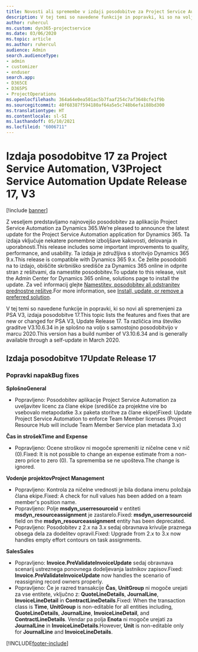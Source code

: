 ```yaml
---
title: Novosti ali spremembe v izdaji posodobitve za Project Service Automation 17, V3
description: V tej temi so navedene funkcije in popravki, ki so na voljo za Project Service Automation V3, izdaja posodobitve 17.
author: ruhercul
ms.custom: dyn365-projectservice
ms.date: 03/06/2020
ms.topic: article
ms.author: ruhercul
audience: Admin
search.audienceType:
- admin
- customizer
- enduser
search.app:
- D365CE
- D365PS
- ProjectOperations
ms.openlocfilehash: 364a64e0ea501ac5b7faaf254c7af3648cfe1f9b
ms.sourcegitcommit: 40f68387f594180af64a5e5c748b6efa188bd300
ms.translationtype: HT
ms.contentlocale: sl-SI
ms.lasthandoff: 05/10/2021
ms.locfileid: "6006711"
---
```

# <a name="project-service-automation-update-release-17-v3"></a><span data-ttu-id="24212-103">Izdaja posodobitve 17 za Project Service Automation, V3</span><span class="sxs-lookup"><span data-stu-id="24212-103">Project Service Automation Update Release 17, V3</span></span>

[!include [banner](../includes/psa-now-project-operations.md)]

<span data-ttu-id="24212-104">Z veseljem predstavljamo najnovejšo posodobitev za aplikacijo Project Service Automation za Dynamics 365.</span><span class="sxs-lookup"><span data-stu-id="24212-104">We’re pleased to announce the latest update for the Project Service Automation application for Dynamics 365.</span></span> <span data-ttu-id="24212-105">Ta izdaja vključuje nekatere pomembne izboljšave kakovosti, delovanja in uporabnosti.</span><span class="sxs-lookup"><span data-stu-id="24212-105">This release includes some important improvements to quality, performance, and usability.</span></span>  <span data-ttu-id="24212-106">Ta izdaja je združljiva s storitvijo Dynamics 365 9.x.</span><span class="sxs-lookup"><span data-stu-id="24212-106">This release is compatible with Dynamics 365 9.x.</span></span> <span data-ttu-id="24212-107">Če želite posodobiti na to izdajo, obiščite skrbniško središče za Dynamics 365 online in odprite stran z rešitvami, da namestite posodobitev.</span><span class="sxs-lookup"><span data-stu-id="24212-107">To update to this release, visit the Admin Center for Dynamics 365 online, solutions page to install the update.</span></span> <span data-ttu-id="24212-108">Za več informacij glejte [Namestitev, posodobitev ali odstranitev prednostne rešitve](/power-platform/admin/install-remove-preferred-solution).</span><span class="sxs-lookup"><span data-stu-id="24212-108">For more information, see [Install, update, or remove a preferred solution](/power-platform/admin/install-remove-preferred-solution).</span></span>

<span data-ttu-id="24212-109">V tej temi so navedene funkcije in popravki, ki so novi ali spremenjeni za PSA V3, izdaja posodobitve 17.</span><span class="sxs-lookup"><span data-stu-id="24212-109">This topic lists the features and fixes that are new or changed for PSA V3, Update Release 17.</span></span> <span data-ttu-id="24212-110">Ta različica ima številko graditve V3.10.6.34 in je splošno na voljo s samostojno posodobitvijo v marcu 2020.</span><span class="sxs-lookup"><span data-stu-id="24212-110">This version has a build number of V3.10.6.34 and is generally available through a self-update in March 2020.</span></span>


## <a name="update-release-17"></a><span data-ttu-id="24212-111">Izdaja posodobitve 17</span><span class="sxs-lookup"><span data-stu-id="24212-111">Update Release 17</span></span>

### <a name="bug-fixes"></a><span data-ttu-id="24212-112">Popravki napak</span><span class="sxs-lookup"><span data-stu-id="24212-112">Bug fixes</span></span>

<span data-ttu-id="24212-113">**Splošno**</span><span class="sxs-lookup"><span data-stu-id="24212-113">**General**</span></span>

- <span data-ttu-id="24212-114">Popravljeno: Posodobitev aplikacije Project Service Automation za uveljavitev licenc za člane ekipe (središče za projektne vire bo vsebovalo metapodatke 3.x paketa storitve za člane ekipe)</span><span class="sxs-lookup"><span data-stu-id="24212-114">Fixed: Update Project Service Automation to enforce Team Member licenses (Project Resource Hub will include Team Member Service plan metadata 3.x)</span></span>
 
<span data-ttu-id="24212-115">**Čas in strošek**</span><span class="sxs-lookup"><span data-stu-id="24212-115">**Time and Expense**</span></span>

- <span data-ttu-id="24212-116">Popravljeno: Ocene stroškov ni mogoče spremeniti iz ničelne cene v nič (0).</span><span class="sxs-lookup"><span data-stu-id="24212-116">Fixed: It is not possible to change an expense estimate from a non-zero price to zero (0).</span></span> <span data-ttu-id="24212-117">Ta sprememba se ne upošteva.</span><span class="sxs-lookup"><span data-stu-id="24212-117">The change is ignored.</span></span>

<span data-ttu-id="24212-118">**Vodenje projektov**</span><span class="sxs-lookup"><span data-stu-id="24212-118">**Project Management**</span></span>

- <span data-ttu-id="24212-119">Popravljeno: Kontrola za ničelne vrednosti je bila dodana imenu položaja člana ekipe.</span><span class="sxs-lookup"><span data-stu-id="24212-119">Fixed: A check for null values has been added on a team member's position name.</span></span>
- <span data-ttu-id="24212-120">Popravljeno: Polje **msdyn_userresourceid** v entiteti **msdyn_resourceassignment** je zastarelo.</span><span class="sxs-lookup"><span data-stu-id="24212-120">Fixed: **msdyn_userresourceid** field on the **msdyn_resourceassignment** entity has been deprecated.</span></span>
- <span data-ttu-id="24212-121">Popravljeno: Posodobitev z 2.x na 3.x sedaj obravnava krivulje praznega obsega dela za dodelitev opravil.</span><span class="sxs-lookup"><span data-stu-id="24212-121">Fixed: Upgrade from 2.x to 3.x now handles empty effort contours on task assignments.</span></span>

<span data-ttu-id="24212-122">**Sales**</span><span class="sxs-lookup"><span data-stu-id="24212-122">**Sales**</span></span>

- <span data-ttu-id="24212-123">Popravljeno: **Invoice.PreValidateInvoiceUpdate** sedaj obravnava scenarij ustreznega ponovnega dodeljevanja lastnikov zapisov.</span><span class="sxs-lookup"><span data-stu-id="24212-123">Fixed: **Invoice.PreValidateInvoiceUpdate** now handles the scenario of reassigning record owners properly.</span></span>
- <span data-ttu-id="24212-124">Popravljeno: Če je razred transakcije **Čas**, **UnitGroup** ni mogoče urejati za vse entitete, vključno z: **QuoteLineDetails**, **JournalLine**, **InvoiceLineDetail** in **ContractLineDetails**.</span><span class="sxs-lookup"><span data-stu-id="24212-124">Fixed: When the transaction class is **Time**, **UnitGroup** is non-editable for all entities including, **QuoteLineDetails**, **JournalLine**, **InvoiceLineDetail**, and **ContractLineDetails**.</span></span> <span data-ttu-id="24212-125">Vendar pa polja **Enota** ni mogoče urejati za **JournalLine** in **InvoiceLineDetails**.</span><span class="sxs-lookup"><span data-stu-id="24212-125">However, **Unit** is non-editable only for **JournalLine** and **InvoiceLineDetails**.</span></span>




[!INCLUDE[footer-include](../includes/footer-banner.md)]
